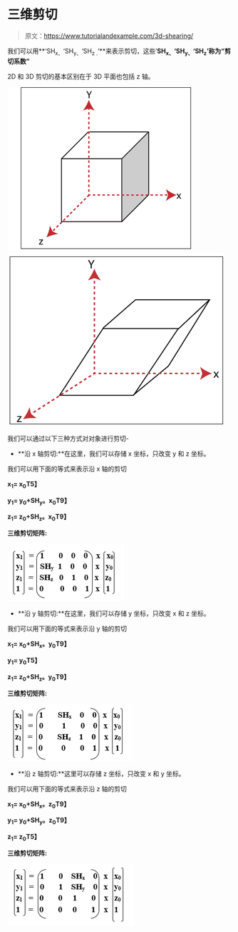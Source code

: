 # 三维剪切

> 原文：<https://www.tutorialandexample.com/3d-shearing/>

我们可以用**‘SH<sub>x、</sub>‘SH<sub>y、</sub>‘SH<sub>z .</sub>’**来表示剪切，这些’**SH<sub>x、</sub>‘SH<sub>y、</sub>‘SH<sub>z</sub>’**称为**“剪切系数”**

2D 和 3D 剪切的基本区别在于 3D 平面也包括 z 轴。

![3D Shearing](img/e02fea363221eb764c96a8c31f8a3bd3.png) ![3D Shearing](img/0f6f0c2125dd763aac1773f99f07d8be.png)

我们可以通过以下三种方式对对象进行剪切-

*   **沿 x 轴剪切:**在这里，我们可以存储 x 坐标，只改变 y 和 z 坐标。

我们可以用下面的等式来表示沿 x 轴的剪切

**x<sub>1</sub>= x<sub>0</sub>T5】**

**y<sub>1</sub>= y<sub>0</sub>+SH<sub>y</sub>。x<sub>0</sub>T9】**

**z<sub>1</sub>= z<sub>0</sub>+SH<sub>z</sub>。x<sub>0</sub>T9】**

**三维剪切矩阵:**

![3D Shearing](img/7037192f4d816389986bd898bf93a6b1.png)

*   **沿 y 轴剪切:**在这里，我们可以存储 y 坐标，只改变 x 和 z 坐标。

我们可以用下面的等式来表示沿 y 轴的剪切

**x<sub>1</sub>= x<sub>0</sub>+SH<sub>x</sub>。y<sub>0</sub>T9】**

**y<sub>1</sub>= y<sub>0</sub>T5】**

**z<sub>1</sub>= z<sub>0</sub>+SH<sub>z</sub>。y<sub>0</sub>T9】**

**三维剪切矩阵:**

![3D Shearing](img/d062f1ed5a4ae96c0cc40d945606d26b.png)

*   **沿 z 轴剪切:**这里可以存储 z 坐标，只改变 x 和 y 坐标。

我们可以用下面的等式来表示沿 z 轴的剪切

**x<sub>1</sub>= x<sub>0</sub>+SH<sub>x</sub>。z<sub>0</sub>T9】**

**y<sub>1</sub>= y<sub>0</sub>+SH<sub>y</sub>。z<sub>0</sub>T9】**

**z<sub>1</sub>= z<sub>0</sub>T5】**

**三维剪切矩阵:**

![3D Shearing](img/6841fbd256253ed6b5f75b0466705451.png)